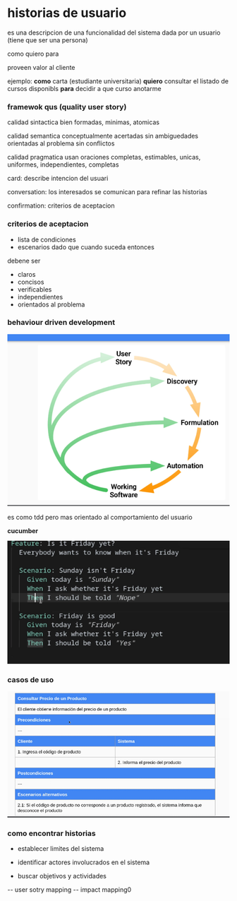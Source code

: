 # historias de usuario

es una descripcion de una funcionalidad del sistema dada por un usuario (tiene que ser una persona)

como <persona>
quiero <funcion>
para <objetivo>

proveen valor al cliente

ejemplo:
**como** carta (estudiante universitaria)
**quiero** consultar el listado de cursos disponibls
**para** decidir a que curso anotarme

### framewok qus (quality user story)

calidad sintactica bien formadas, minimas, atomicas

calidad semantica conceptualmente acertadas sin ambiguedades orientadas al problema sin conflictos

calidad pragmatica usan oraciones completas, estimables, unicas, uniformes, independientes, completas

card: describe intencion del usuari

conversation: los interesados se comunican para refinar las historias

confirmation: criterios de aceptacion

### criterios de aceptacion

- lista de condiciones
- escenarios
dado que <contexto>
cuando suceda <evento>
entonces <consecuencia>

debene ser 
- claros
- concisos
- verificables
- independientes
- orientados al problema

### behaviour driven development

![alt text](image.png)

es como tdd pero mas orientado al comportamiento del usuario

**cucumber**

![alt text](image-1.png)

### casos de uso 

![alt text](image-2.png)

### como encontrar historias

- establecer limites del sistema

- identificar actores involucrados en el sistema

- buscar objetivos y actividades

-- user sotry mapping
-- impact mapping0